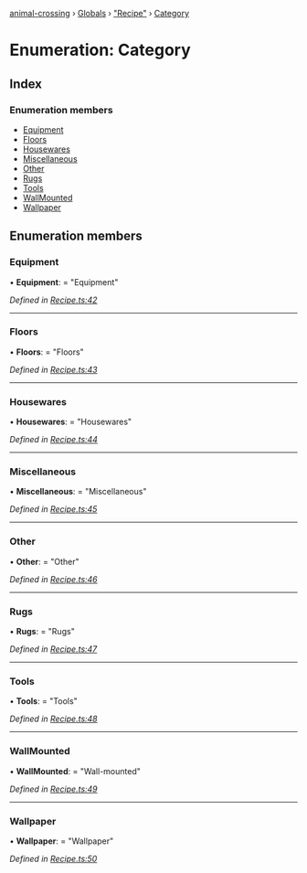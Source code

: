 [animal-crossing](../README.md) › [Globals](../globals.md) › ["Recipe"](../modules/_recipe_.md) › [Category](_recipe_.category.md)

# Enumeration: Category

## Index

### Enumeration members

* [Equipment](_recipe_.category.md#equipment)
* [Floors](_recipe_.category.md#floors)
* [Housewares](_recipe_.category.md#housewares)
* [Miscellaneous](_recipe_.category.md#miscellaneous)
* [Other](_recipe_.category.md#other)
* [Rugs](_recipe_.category.md#rugs)
* [Tools](_recipe_.category.md#tools)
* [WallMounted](_recipe_.category.md#wallmounted)
* [Wallpaper](_recipe_.category.md#wallpaper)

## Enumeration members

###  Equipment

• **Equipment**: = "Equipment"

*Defined in [Recipe.ts:42](https://github.com/Norviah/animal-crossing/blob/37a256e/module/types/Recipe.ts#L42)*

___

###  Floors

• **Floors**: = "Floors"

*Defined in [Recipe.ts:43](https://github.com/Norviah/animal-crossing/blob/37a256e/module/types/Recipe.ts#L43)*

___

###  Housewares

• **Housewares**: = "Housewares"

*Defined in [Recipe.ts:44](https://github.com/Norviah/animal-crossing/blob/37a256e/module/types/Recipe.ts#L44)*

___

###  Miscellaneous

• **Miscellaneous**: = "Miscellaneous"

*Defined in [Recipe.ts:45](https://github.com/Norviah/animal-crossing/blob/37a256e/module/types/Recipe.ts#L45)*

___

###  Other

• **Other**: = "Other"

*Defined in [Recipe.ts:46](https://github.com/Norviah/animal-crossing/blob/37a256e/module/types/Recipe.ts#L46)*

___

###  Rugs

• **Rugs**: = "Rugs"

*Defined in [Recipe.ts:47](https://github.com/Norviah/animal-crossing/blob/37a256e/module/types/Recipe.ts#L47)*

___

###  Tools

• **Tools**: = "Tools"

*Defined in [Recipe.ts:48](https://github.com/Norviah/animal-crossing/blob/37a256e/module/types/Recipe.ts#L48)*

___

###  WallMounted

• **WallMounted**: = "Wall-mounted"

*Defined in [Recipe.ts:49](https://github.com/Norviah/animal-crossing/blob/37a256e/module/types/Recipe.ts#L49)*

___

###  Wallpaper

• **Wallpaper**: = "Wallpaper"

*Defined in [Recipe.ts:50](https://github.com/Norviah/animal-crossing/blob/37a256e/module/types/Recipe.ts#L50)*
